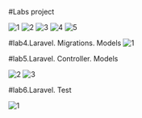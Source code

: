 #Labs project

![1](https://user-images.githubusercontent.com/78722836/111303894-45814380-867f-11eb-94fe-2e449fc4e15a.png)
![2](https://user-images.githubusercontent.com/78722836/111303905-47e39d80-867f-11eb-8055-3f35aa05ddaa.png)
![3](https://user-images.githubusercontent.com/78722836/111303913-49ad6100-867f-11eb-90cb-9267cee7325c.png)
![4](https://user-images.githubusercontent.com/78722836/111303918-4b772480-867f-11eb-9551-d4f29fb8686b.png)
![5](https://user-images.githubusercontent.com/78722836/111303926-4d40e800-867f-11eb-8bee-95730f660989.png)

#lab4.Laravel. Migrations. Models
![1](https://user-images.githubusercontent.com/78722836/111349185-1a144e00-86ab-11eb-973e-884d402c8047.png)

#lab5.Laravel. Controller. Models

![2](https://user-images.githubusercontent.com/78722836/111356175-4d0e1000-86b2-11eb-8f89-a1bc249c5994.png)
![3](https://user-images.githubusercontent.com/78722836/111356181-4f706a00-86b2-11eb-867a-6f66cbff672d.png)

#lab6.Laravel. Test

![1](https://user-images.githubusercontent.com/78722836/111447082-483f6f80-8737-11eb-9def-c3f66a67b76d.png)
